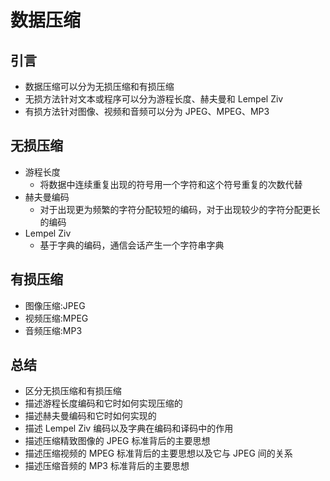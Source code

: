 # 数据压缩

## 引言

- 数据压缩可以分为无损压缩和有损压缩
- 无损方法针对文本或程序可以分为游程长度、赫夫曼和 Lempel Ziv
- 有损方法针对图像、视频和音频可以分为 JPEG、MPEG、MP3

## 无损压缩

- 游程长度
  - 将数据中连续重复出现的符号用一个字符和这个符号重复的次数代替
- 赫夫曼编码
  - 对于出现更为频繁的字符分配较短的编码，对于出现较少的字符分配更长的编码
- Lempel Ziv
  - 基于字典的编码，通信会话产生一个字符串字典

## 有损压缩

- 图像压缩:JPEG
- 视频压缩:MPEG
- 音频压缩:MP3

## 总结

- 区分无损压缩和有损压缩
- 描述游程长度编码和它时如何实现压缩的
- 描述赫夫曼编码和它时如何实现的
- 描述 Lempel Ziv 编码以及字典在编码和译码中的作用
- 描述压缩精致图像的 JPEG 标准背后的主要思想
- 描述压缩视频的 MPEG 标准背后的主要思想以及它与 JPEG 间的关系
- 描述压缩音频的 MP3 标准背后的主要思想
